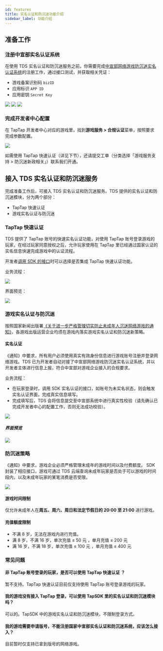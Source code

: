 ```yaml
---
id: features
title: 实名认证和防沉迷功能介绍
sidebar_label: 功能介绍
---
```


## 准备工作

### 注册中宣部实名认证系统

在使用 TDS 实名认证和防沉迷服务之前，你需要完成[中宣部网络游戏防沉迷实名认证系统](https://wlc.nppa.gov.cn/fcm_company/index.html#/login?redirect=%2F)的注册工作，通过接口测试，并获取相关凭证：

- 游戏备案识别码 `bizID`
- 应用标识 `APP ID` 
- 应用密钥 `Secret Key`

![](/img/anti-addiction/biz-id.png)
![](/img/anti-addiction/testcase.png)
![](/img/anti-addiction/secretkey.png)

### 完成开发者中心配置

在 TapTap 开发者中心对应的游戏里，找到**游戏服务 > 合规认证**菜单，按照要求完成参数配置。

![](/img/anti-addiction/anti-addiction-qualification.png)

如需使用 TapTap 快速认证（详见下节），还请提交工单（分类选择「游戏服务支持 > 防沉迷新政相关」）联系我们开通。

## 接入 TDS 实名认证和防沉迷服务

完成准备工作后，可接入 TDS 实名认证和防沉迷服务。TDS 提供的实名认证和防沉迷模块，分为两个部分：

- TapTap 快速认证
- 游戏实名认证与防沉迷

### TapTap 快速认证

TDS 提供了 TapTap 账号的快速实名认证功能，对使用 TapTap 账号登录游戏的玩家，在经过玩家同意授权之后，允许玩家使用在 TapTap 里已经通过国家认证的实名信息快速完成游戏中的认证流程。

开发者[调用 SDK 的接口](/sdk/anti-addiction/guide/#防沉迷授权)时可以选择是否集成 TapTap 快速认证功能。

业务流程：

![](/img/anti-addiction/anti-addiction-flow.png)

界面预览：

![](/img/anti-addiction/image2021-10-18_17-57-51.png)

### 游戏实名认证与防沉迷

按照国家新闻出版署[《关于进一步严格管理切实防止未成年人沉迷网络游戏的通知》](http://www.nppa.gov.cn/nppa/contents/279/98792.shtml)，各游戏出版运营企业均须在游戏内落实游戏实名认证和防沉迷新策略。

#### 实名认证

《通知》中要求，所有用户必须使用真实有效身份信息进行游戏账号注册并登录网络游戏。TDS 已为开发者自动对接了中宣部网络游戏防沉迷实名认证系统，并以开发者主体进行信息上报，符合中宣部对游戏企业接入的合规要求。

业务流程：

- 在玩家登录时，调用 SDK 实名认证的接口，如账号为未实名状态，则会触发实名认证界面，完成真实信息填写。
- 完成填写后，TDS 会将信息提交至中宣部系统中进行真实性校验（请先确认已完成开发者中心的配置工作，否则无法成功校验）。

![](/img/anti-addiction/anti-addiction-flow-2.png)

##### 界面预览

![](/img/anti-addiction/image2021-10-19_17-4-12.png)

### 防沉迷策略

《通知》中要求，游戏企业必须严格管理未成年的游戏时间以及付费额度。
SDK 封装了相应接口，游戏可通过 TDS 云端查询未成年玩家是否处于可以游戏的时间段内，以及未成年玩家的某笔消费是否受限。

![](/img/anti-addiction/image2021-10-19_17-6-17.png)


#### 游戏时间限制

仅允许未成年人在**周五、周六、周日和法定节假日的 20:00 至 21:00** 进行游戏。

#### 充值额度限制

- 不满 8 岁，无法在游戏内进行充值。
- 满 8 岁，不满 16 岁，单次充值 ≤ 50 元 ，单月充值 ≤ 200 元
- 满 16 岁，不满 18 岁，单次充值 ≤ 100 元 ，单月充值 ≤ 400 元

### 常见问题

#### 非 TapTap 账号登录的玩家，是否可以使用 TapTap 快速认证 ？

暂不支持。TapTap 快速认证目前仅支持使用 TapTap 账号登录游戏的玩家。

#### 我的游戏没有接入 TapTap 登录，可以使用 TapSDK 里的实名认证和防沉迷模块吗？

可以的。TapSDK 中的游戏实名认证和防沉迷模块，不限制登录方式。

#### 我的游戏需要申请版号，不能注册国家中宣部实名认证和防沉迷系统，应该怎么接入？

目前暂时仅支持已拿到版号的网络游戏。